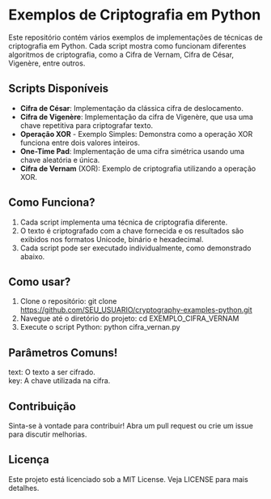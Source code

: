 # Exemplos de Criptografia em Python
Este repositório contém vários exemplos de implementações de técnicas de criptografia em Python. Cada script mostra como funcionam diferentes algoritmos de criptografia, como a Cifra de Vernam, Cifra de César, Vigenère, entre outros.

## Scripts Disponíveis
- **Cifra de César**: Implementação da clássica cifra de deslocamento.
- **Cifra de Vigenère**: Implementação da cifra de Vigenère, que usa uma chave repetitiva para criptografar texto.
- **Operação XOR** - Exemplo Simples: Demonstra como a operação XOR funciona entre dois valores inteiros.
- **One-Time Pad**: Implementação de uma cifra simétrica usando uma chave aleatória e única.
- **Cifra de Vernam** (XOR): Exemplo de criptografia utilizando a operação XOR.

## Como Funciona?
1. Cada script implementa uma técnica de criptografia diferente.
2. O texto é criptografado com a chave fornecida e os resultados são exibidos nos formatos Unicode, binário e hexadecimal.
3. Cada script pode ser executado individualmente, como demonstrado abaixo.

## Como usar?
1. Clone o repositório: git clone https://github.com/SEU_USUARIO/cryptography-examples-python.git
2. Navegue até o diretório do projeto: cd EXEMPLO_CIFRA_VERNAM
3. Execute o script Python: python cifra_vernan.py

## Parâmetros Comuns!
text: O texto a ser cifrado. <br>
key: A chave utilizada na cifra.

## Contribuição
Sinta-se à vontade para contribuir! Abra um pull request ou crie um issue para discutir melhorias.

## Licença
Este projeto está licenciado sob a MIT License. Veja LICENSE para mais detalhes.
